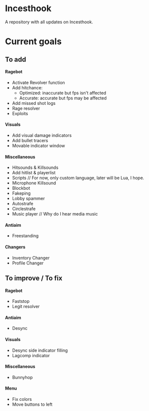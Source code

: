 # Incesthook
A repository with all updates on Incesthook.

# Current goals
## To add
#### Ragebot
- Activate Revolver function
- Add hitchance:
  - Optimized: inaccurate but fps isn't affected
  - Accurate: accurate but fps may be affected
- Add missed shot logs
- Rage resolver
- Exploits
#### Visuals
- Add visual damage indicators
- Add bullet tracers
- Movable indicator window
#### Miscellaneous
- Hitsounds & Killsounds
- Add hitlist & playerlist
- Scripts // For now, only custom language, later will be Lua, I hope.
- Microphone Killsound
- Blockbot
- Fakeping
- Lobby spammer
- Autostrafe
- Circlestrafe
- Music player // Why do I hear media music
#### Antiaim
- Freestanding
#### Changers
- Inventory Changer
- Profile Changer
## To improve / To fix
#### Ragebot
- Faststop
- Legit resolver
#### Antiaim
- Desync
#### Visuals
- Desync side indicator filling
- Lagcomp indicator
#### Miscellaneous
- Bunnyhop
#### Menu
- Fix colors
- Move buttons to left
